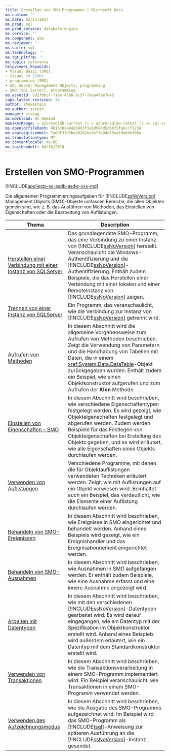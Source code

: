 ```yaml
---
title: Erstellen von SMO-Programmen | Microsoft Docs
ms.custom: ''
ms.date: 03/14/2017
ms.prod: sql
ms.prod_service: database-engine
ms.service: ''
ms.component: smo
ms.reviewer: ''
ms.suite: sql
ms.technology: ''
ms.tgt_pltfrm: ''
ms.topic: reference
helpviewer_keywords:
- Visual Basic [SMO]
- Visual C# [SMO]
- programming [SMO]
- SQL Server Management Objects, programming
- SMO [SQL Server], programming
ms.assetid: 7d2f0bcf-f1ae-45b8-bc3f-7aea4fae7e45
caps.latest.revision: 34
author: stevestein
ms.author: sstein
manager: craigg
ms.workload: On Demand
monikerRange: = azuresqldb-current || = azure-sqldw-latest || >= sql-server-2016 || = sqlallproducts-allversions
ms.openlocfilehash: 8813cbaa9426993f1e1d584d536bf2fa6ccf123a
ms.sourcegitcommit: 7a6df3fd5bea9282ecdeffa94d13ea1da6def80a
ms.translationtype: MT
ms.contentlocale: de-DE
ms.lasthandoff: 04/16/2018
---
```

# <a name="creating-smo-programs"></a>Erstellen von SMO-Programmen
[!INCLUDE[appliesto-ss-asdb-asdw-xxx-md](../../../includes/appliesto-ss-asdb-asdw-xxx-md.md)]

  Die allgemeinen Programmierungsaufgaben für [!INCLUDE[ssNoVersion](../../../includes/ssnoversion-md.md)] Management Objects (SMO)-Objekte umfassen Bereiche, die allen Objekten gemein sind, wie z. B. das Ausführen von Methoden, das Einstellen von Eigenschaften oder die Bearbeitung von Auflistungen.  
  
|Thema|Description|  
|-----------|-----------------|  
|[Herstellen einer Verbindung mit einer Instanz von SQLServer](../../../relational-databases/server-management-objects-smo/create-program/connecting-to-an-instance-of-sql-server.md)|Das grundlegendste SMO-Programm, das eine Verbindung zu einer Instanz von [!INCLUDE[ssNoVersion](../../../includes/ssnoversion-md.md)] herstellt. Veranschaulicht die Windows-Authentifizierung und die [!INCLUDE[ssNoVersion](../../../includes/ssnoversion-md.md)]-Authentifizierung. Enthält zudem Beispiele, die das Herstellen einer Verbindung mit einer lokalen und einer Remoteinstanz von [!INCLUDE[ssNoVersion](../../../includes/ssnoversion-md.md)] zeigen.|  
|[Trennen von einer Instanz von SQLServer](../../../relational-databases/server-management-objects-smo/create-program/disconnecting-from-an-instance-of-sql-server.md)|Ein Programm, das veranschaulicht, wie die Verbindung zur Instanz von [!INCLUDE[ssNoVersion](../../../includes/ssnoversion-md.md)] getrennt wird.|  
|[Aufrufen von Methoden](../../../relational-databases/server-management-objects-smo/create-program/calling-methods.md)|In diesem Abschnitt wird die allgemeine Vorgehensweise zum Aufrufen von Methoden beschrieben. Zeigt die Verwendung von Parametern und die Handhabung von Tabellen mit Daten, die in einem <xref:System.Data.DataTable>-Objekt zurückgegeben wurden. Enthält zudem ein Beispiel, wie einen Objektkonstruktor aufgerufen und zum Aufrufen der **Klon** Methode.|  
|[Einstellen von Eigenschaften – SMO](../../../relational-databases/server-management-objects-smo/create-program/setting-properties-smo.md)|In diesem Abschnitt wird beschrieben, wie verschiedene Eigenschaftentypen festgelegt werden. Es wird gezeigt, wie Objekteigenschaften festgelegt und abgerufen werden. Zudem werden Beispiele für das Festlegen von Objekteigenschaften bei Erstellung des Objekts gegeben, und es wird erläutert, wie alle Eigenschaften eines Objekts durchlaufen werden.|  
|[Verwenden von Auflistungen](../../../relational-databases/server-management-objects-smo/create-program/using-collections.md)|Verschiedene Programme, mit denen die für Objektauflistungen verwendeten Techniken erläutert werden. Zeigt, wie mit Auflistungen auf ein Objekt verwiesen wird. Beinhaltet auch ein Beispiel, das verdeutlicht, wie die Elemente einer Auflistung durchlaufen werden.|  
|[Behandeln von SMO-Ereignissen](../../../relational-databases/server-management-objects-smo/create-program/handling-smo-events.md)|In diesem Abschnitt wird beschrieben, wie Ereignisse in SMO eingerichtet und behandelt werden. Anhand eines Beispiels wird gezeigt, wie ein Ereignishandler und das Ereignisabonnement eingerichtet werden.|  
|[Behandeln von SMO-Ausnahmen](../../../relational-databases/server-management-objects-smo/create-program/handling-smo-exceptions.md)|In diesem Abschnitt wird beschrieben, wie Ausnahmen in SMO aufgefangen werden. Er enthält zudem Beispiele, wie eine Ausnahme erfasst und eine innere Ausnahme angezeigt wird.|  
|[Arbeiten mit Datentypen](../../../relational-databases/server-management-objects-smo/create-program/working-with-data-types.md)|In diesem Abschnitt wird beschrieben, wie mit den verschiedenen [!INCLUDE[ssNoVersion](../../../includes/ssnoversion-md.md)]-Datentypen gearbeitet wird. Es wird darauf eingegangen, wie ein Datentyp mit der Spezifikation im Objektkonstruktor erstellt wird. Anhand eines Beispiels wird außerdem erläutert, wie ein Datentyp mit dem Standardkonstruktor erstellt wird.|  
|[Verwenden von Transaktionen](../../../relational-databases/server-management-objects-smo/create-program/using-transactions.md)|In diesem Abschnitt wird beschrieben, wie die Transaktionsverarbeitung in einem SMO-Programm implementiert wird. Ein Beispiel veranschaulicht, wie Transaktionen in einem SMO-Programm verwendet werden.|  
|[Verwenden des Aufzeichnungsmodus](../../../relational-databases/server-management-objects-smo/create-program/using-capture-mode.md)|In diesem Abschnitt wird beschrieben, wie die Ausgabe des SMO-Programms aufgezeichnet wird. Im Beispiel wird das SMO-Programm als [!INCLUDE[tsql](../../../includes/tsql-md.md)]-Anweisung zur späteren Ausführung an die [!INCLUDE[ssNoVersion](../../../includes/ssnoversion-md.md)]-Instanz gesendet.|  
  
  

